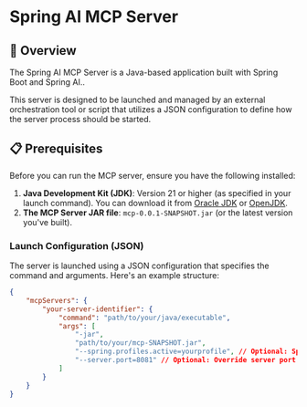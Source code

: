# Spring AI MCP Server

## 🚀 Overview

The Spring AI MCP Server is a Java-based application built with Spring Boot and Spring AI..

This server is designed to be launched and managed by an external orchestration tool or script that utilizes a JSON configuration to define how the server process should be started.

## 📋 Prerequisites

Before you can run the MCP server, ensure you have the following installed:

1.  **Java Development Kit (JDK)**: Version 21 or higher (as specified in your launch command). You can download it from [Oracle JDK](https://www.oracle.com/java/technologies/downloads/) or [OpenJDK](https://openjdk.java.net/).
2.  **The MCP Server JAR file**: `mcp-0.0.1-SNAPSHOT.jar` (or the latest version you've built).


### Launch Configuration (JSON)

The server is launched using a JSON configuration that specifies the command and arguments. Here's an example structure:

```json
{
    "mcpServers": {
        "your-server-identifier": {
            "command": "path/to/your/java/executable",
            "args": [
                "-jar",
                "path/to/your/mcp-SNAPSHOT.jar",
                "--spring.profiles.active=yourprofile", // Optional: Spring profiles
                "--server.port=8081" // Optional: Override server port
            ]
        }
    }
}
